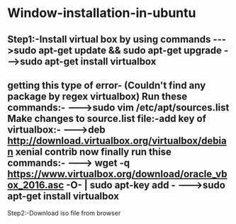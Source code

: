 # Window-installation-in-ubuntu

Step1:-Install virtual box by using commands
--->sudo apt-get update && sudo apt-get upgrade
--->sudo apt-get install virtualbox
-------------------------------------------------------------------------------------
getting this type of error- (Couldn't find any package by regex virtualbox)
Run these commands:-
--->sudo vim /etc/apt/sources.list
Make changes to source.list file:-add key of virtualbox:-
--->deb http://download.virtualbox.org/virtualbox/debian xenial contrib
now finally run thise commands:-
---> wget -q https://www.virtualbox.org/download/oracle_vbox_2016.asc -O- | sudo apt-key add -
--->sudo apt-get install virtualbox
------------------------------------------------------------------------------------------------------------------
Step2:-Download iso file from browser

